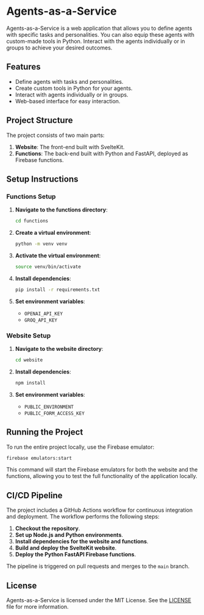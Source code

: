 # Agents-as-a-Service

Agents-as-a-Service is a web application that allows you to define agents with specific tasks and personalities. You can also equip these agents with custom-made tools in Python. Interact with the agents individually or in groups to achieve your desired outcomes.

## Features

- Define agents with tasks and personalities.
- Create custom tools in Python for your agents.
- Interact with agents individually or in groups.
- Web-based interface for easy interaction.

## Project Structure

The project consists of two main parts:
1. **Website**: The front-end built with SvelteKit.
2. **Functions**: The back-end built with Python and FastAPI, deployed as Firebase functions.

## Setup Instructions

### Functions Setup

1. **Navigate to the functions directory**:
   ```bash
   cd functions
   ```

2. **Create a virtual environment**:
   ```bash
   python -m venv venv
   ```

3. **Activate the virtual environment**:
   ```bash
   source venv/bin/activate
   ```

4. **Install dependencies**:
   ```bash
   pip install -r requirements.txt
   ```

5. **Set environment variables**:
    - `OPENAI_API_KEY`
    - `GROQ_API_KEY`

### Website Setup

1. **Navigate to the website directory**:
   ```bash
   cd website
   ```

2. **Install dependencies**:
   ```bash
   npm install
   ```

3. **Set environment variables**:
    - `PUBLIC_ENVIRONMENT`
    - `PUBLIC_FORM_ACCESS_KEY`

## Running the Project

To run the entire project locally, use the Firebase emulator:

```bash
firebase emulators:start
```

This command will start the Firebase emulators for both the website and the functions, allowing you to test the full functionality of the application locally.

## CI/CD Pipeline

The project includes a GitHub Actions workflow for continuous integration and deployment. The workflow performs the following steps:

1. **Checkout the repository**.
2. **Set up Node.js and Python environments**.
3. **Install dependencies for the website and functions**.
4. **Build and deploy the SvelteKit website**.
5. **Deploy the Python FastAPI Firebase functions**.

The pipeline is triggered on pull requests and merges to the `main` branch.

## License

Agents-as-a-Service is licensed under the MIT License. See the [LICENSE](licence.md) file for more information.
